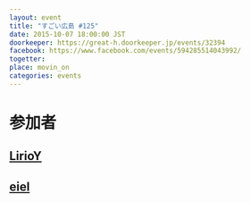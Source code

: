 ```yaml
---
layout: event
title: "すごい広島 #125"
date: 2015-10-07 18:00:00 JST
doorkeeper: https://great-h.doorkeeper.jp/events/32394
facebook: https://www.facebook.com/events/594285514043992/
togetter:
place: movin_on
categories: events
---
```


# 参加者


## [LirioY](http://twitter.com/LirioY)


## [eiel](http://eiel.info/)
